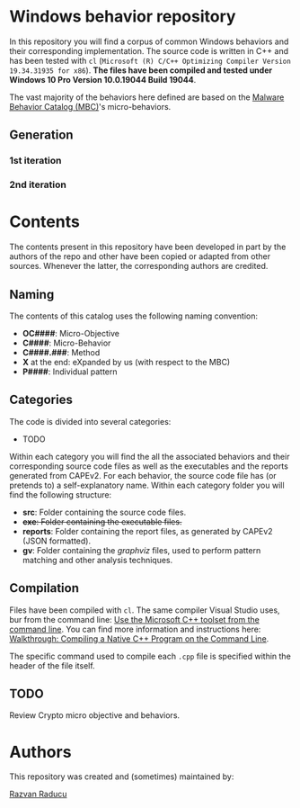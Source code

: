 # Windows behavior repository
In this repository you will find a corpus of common Windows behaviors and their corresponding implementation. The source code is written in C++ and has been tested with `cl` (`Microsoft (R) C/C++ Optimizing Compiler Version 19.34.31935 for x86`). **The files have been compiled and tested under Windows 10 Pro Version 10.0.19044 Build 19044**.

The vast majority of the behaviors here defined are based on the [Malware Behavior Catalog (MBC)](https://github.com/MBCProject/mbc-markdown)'s micro-behaviors.

## Generation

### 1st iteration

### 2nd iteration

# Contents
The contents present in this repository have been developed in part by the authors of the repo and other have been copied or adapted from other sources. Whenever the latter, the corresponding authors are credited.

## Naming
The contents of this catalog uses the following naming convention:
 
- **OC####**: Micro-Objective 
- **C####**: Micro-Behavior
- **C####.###**: Method
- **X** at the end: eXpanded by us (with respect to the MBC)
- **P####**: Individual pattern

## Categories
The code is divided into several categories:

- TODO

Within each category you will find the all the associated behaviors and their corresponding source code files as well as the executables and the reports generated from CAPEv2. For each behavior, the source code file has (or pretends to) a self-explanatory name. Within each category folder you will find the following structure: 

- **src**: Folder containing the source code files.
- ~~**exe**: Folder containing the executable files.~~
- **reports**: Folder containing the report files, as generated by CAPEv2 (JSON formatted).
- **gv**: Folder containing the _graphviz_ files, used to perform pattern matching and other analysis techniques.

## Compilation

Files have been compiled with `cl`. The same compiler Visual Studio uses, bur from the command line: [Use the Microsoft C++ toolset from the command line](https://learn.microsoft.com/en-us/cpp/build/building-on-the-command-line?view=msvc-170). You can find more information and instructions here: [Walkthrough: Compiling a Native C++ Program on the Command Line](https://learn.microsoft.com/en-us/cpp/build/walkthrough-compiling-a-native-cpp-program-on-the-command-line?view=msvc-170).

The specific command used to compile each `.cpp` file is specified within the header of the file itself.

## TODO
Review Crypto micro objective and behaviors.

# Authors
This repository was created and (sometimes) maintained by:

[Razvan Raducu](https://razvioverflow.github.io/)